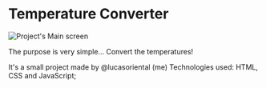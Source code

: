 # Temperature Converter
![Project's Main screen](https://github.com/lucasoriental/tempConverter/assets/61483719/f0b0a7df-1c91-451c-9197-01a293865307)

<p>The purpose is very simple... Convert the temperatures!</p>
It's a small project made by @lucasoriental (me)
Technologies used: HTML, CSS and JavaScript;
